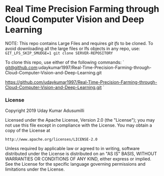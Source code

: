 # Real Time Precision Farming through Cloud Computer Vision and Deep Learning

NOTE: This repo contains Large Files and requires *git lfs* to be cloned. To avoid downloading all the large files or lfs objects in any repo, use: `GIT_LFS_SKIP_SMUDGE=1 git clone SERVER-REPOSITORY`

To clone this repo, use either of the following commands:
`
git@github.com:udaykumar1997/Real-Time-Precision-Farming-through-Cloud-Computer-Vision-and-Deep-Learning.git

https://github.com/udaykumar1997/Real-Time-Precision-Farming-through-Cloud-Computer-Vision-and-Deep-Learning.git
`

### License

Copyright 2019 Uday Kumar Adusumilli

Licensed under the Apache License, Version 2.0 (the "License");
you may not use this file except in compliance with the License.
You may obtain a copy of the License at

    http://www.apache.org/licenses/LICENSE-2.0

Unless required by applicable law or agreed to in writing, software
distributed under the License is distributed on an "AS IS" BASIS,
WITHOUT WARRANTIES OR CONDITIONS OF ANY KIND, either express or implied.
See the License for the specific language governing permissions and
limitations under the License.
